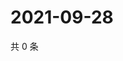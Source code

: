 # 2021-09-28

共 0 条

<!-- BEGIN WEIBO -->
<!-- 最后更新时间 Tue Sep 28 2021 02:00:53 GMT+0800 (China Standard Time) -->

<!-- END WEIBO -->
